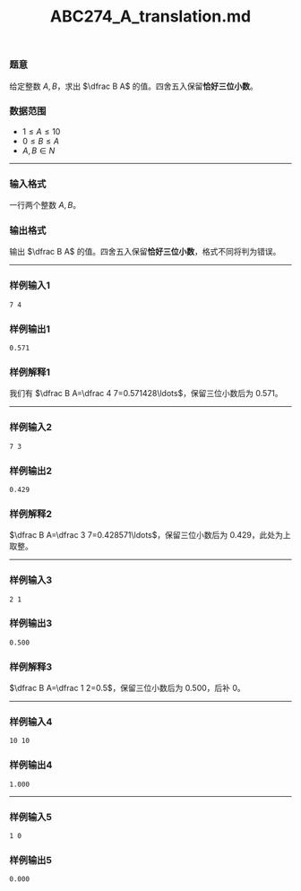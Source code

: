 ﻿---
title: "ABC274_A_translation.md"
tags: []
author: ""
created: ""
---

### 题意 

给定整数 $A,B$，求出 $\dfrac B A$ 的值。四舍五入保留**恰好三位小数**。

### 数据范围

- $1\le A\le 10$
- $0\le B\le A$
- $A,B\in N$

---

### 输入格式

一行两个整数 $A,B$。

### 输出格式

输出 $\dfrac B A$ 的值。四舍五入保留**恰好三位小数**，格式不同将判为错误。

---

### 样例输入1

```
7 4
```

### 样例输出1

```
0.571
```

### 样例解释1

我们有 $\dfrac B A=\dfrac 4 7=0.571428\ldots$，保留三位小数后为 $0.571$。

---

### 样例输入2

```
7 3
```

### 样例输出2

```
0.429

```

### 样例解释2

$\dfrac B A=\dfrac 3 7=0.428571\ldots$，保留三位小数后为 $0.429$，此处为上取整。

---

### 样例输入3

```
2 1
```

### 样例输出3

```
0.500

```

### 样例解释3

$\dfrac B A=\dfrac 1 2=0.5$，保留三位小数后为 $0.500$，后补 0。

---

### 样例输入4

```
10 10
```

### 样例输出4

```
1.000
```


---

### 样例输入5

```
1 0
```

### 样例输出5

```
0.000
```

